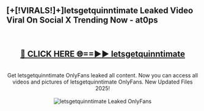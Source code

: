 <h2>[+[!VIRALS!]+]letsgetquinntimate Leaked Video Viral On Social X Trending Now - at0ps</h2>
<br>
<div align="center">
<h2><a href="https://libra.edu.pl?letsgetquinntimate" rel="nofollow">🔴 CLICK HERE 🌐==►► letsgetquinntimate</a></h2>
<br>
Get letsgetquinntimate OnlyFans leaked all content. Now you can access all videos and pictures of letsgetquinntimate OnlyFans. New Updated Files 2025!
<br>
<br>
<a href="https://libra.edu.pl?letsgetquinntimate" rel="nofollow" data-target="animated-image.originalLink"><img src="https://i.ibb.co.com/WyWwxjT/player-gif2.gif" alt="letsgetquinntimate Leaked OnlyFans" style="max-width: 100%; display: inline-block;" data-target="animated-image.originalImage"></a>
</div>
<br>